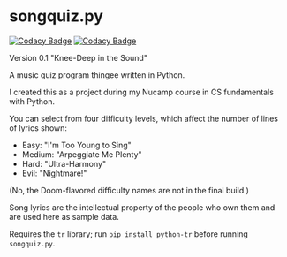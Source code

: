 # songquiz.py

[![Codacy Badge](https://api.codacy.com/project/badge/Grade/332788ef2737439087bdbd702941ceb6)](https://app.codacy.com/gh/tnwae/songquiz.py?utm_source=github.com&utm_medium=referral&utm_content=tnwae/songquiz.py&utm_campaign=Badge_Grade_Settings) [![Codacy Badge](https://app.codacy.com/project/badge/Coverage/ff75fc2d276044978fd4f6644696956e)](https://www.codacy.com/gh/tnwae/songquiz.py/dashboard?utm_source=github.com&utm_medium=referral&utm_content=tnwae/songquiz.py&utm_campaign=Badge_Coverage)

Version 0.1 "Knee-Deep in the Sound"

A music quiz program thingee written in Python.

I created this as a project during my Nucamp course in CS fundamentals with Python.

You can select from four difficulty levels, which affect the number of lines of lyrics shown:

* Easy: "I'm Too Young to Sing"
* Medium: "Arpeggiate Me Plenty"
* Hard: "Ultra-Harmony"
* Evil: "Nightmare!"

(No, the Doom-flavored difficulty names are not in the final build.)

Song lyrics are the intellectual property of the people who own them and are used here as sample data.

Requires the `tr` library; run `pip install python-tr` before running `songquiz.py`.
